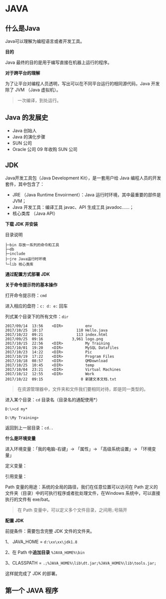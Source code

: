 # JAVA

## 什么是Java

Java可以理解为编程语言或者开发工具。

**目的**

Java 最终的目的是用于编写直接在机器上运行的程序。

**对于跨平台的理解**

为了让平台对编程人员透明，写出可以在不同平台运行的相同源代码，Java 开发除了 JVM （Java 虚拟机）。

> 一次编译，到处运行。

## Java 的发展史

* Java 创始人
* Java 的演化步骤
* SUN 公司
* Oracle 公司 09 年收购 SUN 公司

## JDK

Java开发工具包（Java Development Kit），是一套用户给 Java 编程人员的开发套件，其中包含了：

* JRE （Java Runtime Envoirment）：Java 运行时环境，其中最重要的部件是 JVM；
* Java 开发工具：编译工具 javac、API 生成工具 javadoc......；
* 核心类库 （Java API）

**下载 JDK 并安装**

目录说明

```
├─bin 存放一系列的命令和工具
├─db
├─include
├─jre Java运行时环境
└─lib 核心类库
```

**通过配置方式部署 JDK**

**关于命令提示符的基本操作**

打开命令提示符：`cmd`

进入相应的盘符：`c: d: e:` 回车

列式某个目录下的所有文件：`dir`

```
2017/09/14  13:56    <DIR>          env
2017/10/25  10:17               110 Hello.java
2017/10/22  09:21               113 index.html
2017/09/25  09:16             3,961 logo.png
2017/10/15  22:56    <DIR>          My Training
2017/10/01  19:20    <DIR>          MySQL Datafiles
2017/10/23  14:22    <DIR>          Pic
2017/10/19  17:22    <DIR>          Program Files
2017/10/18  08:57    <DIR>          QMDownload
2017/10/25  10:45    <DIR>          temp
2017/10/04  23:21    <DIR>          Virtual Machines
2017/10/12  12:55    <DIR>          Work
2017/10/22  09:15                 0 新建文本文档.txt
```

> 在资源管理器中，文件夹和文件我们要相同对待，即是同一类型的。

进入某个目录：`cd` 目录名（目录名的通配使用\*）

```
D:\>cd my*

D:\My Training>
```

返回到上一层目录：`cd..`

**什么是环境变量**

进入环境变量：「我的电脑-右键」-&gt; 「属性」-&gt; 「高级系统设置」-&gt; 「环境变量」

定义变量：

引用变量：

Path 变量的用途：系统的全局的路径，我们在任意位置可以访问在 Path 定义的文件夹（目录）中的可执行程序或者批处理文件，在Windows 系统中，可以直接执行的文件有 exe/bat。

> 在 Path 变量中，可以定义多个文件目录，之间用`;`号隔开

**配置 JDK**

前提条件：需要包含完整 JDK 文件的文件夹。

1、 JAVA\_HOME = `d:\xx\xx\jdk1.8`

2、在 Path 中**追加目录** `%JAVA_HOME%\bin`

3、CLASSPATH = `.;%JAVA_HOME%\lib\dt.jar;%JAVA_HOME%\lib\tools.jar;`

这样就完成了 JDK 的部署。

## 第一个 JAVA 程序



